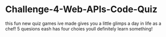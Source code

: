 # Challenge-4-Web-APIs-Code-Quiz
this fun new quiz games ive made gives you a little glimps a day in life as a chef!
5 quesions eash has four choies 
youll definitely learn something!